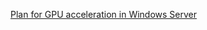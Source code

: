 [Plan for GPU acceleration in Windows Server](https://docs.microsoft.com/en-us/windows-server/virtualization/hyper-v/plan/plan-for-gpu-acceleration-in-windows-server)
